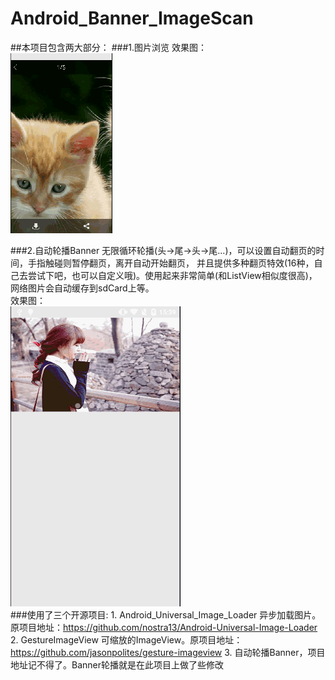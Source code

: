 # Android_Banner_ImageScan
##本项目包含两大部分：
###1.图片浏览
    效果图：<br>
![](https://github.com/yukun314/Android_Banner_ImageScan/raw/master/preview/imagescan.gif)

###2.自动轮播Banner
    无限循环轮播(头->尾->头->尾...)，可以设置自动翻页的时间，手指触碰则暂停翻页，离开自动开始翻页，
    并且提供多种翻页特效(16种，自己去尝试下吧，也可以自定义哦)。使用起来非常简单(和ListView相似度很高)，网络图片会自动缓存到sdCard上等。<br>
    效果图：<br>
![](https://github.com/yukun314/Android_Banner_ImageScan/raw/master/preview/banner.gif )
    <br>
###使用了三个开源项目:
    1. Android_Universal_Image_Loader 异步加载图片。原项目地址：https://github.com/nostra13/Android-Universal-Image-Loader
    2. GestureImageView 可缩放的ImageView。原项目地址：https://github.com/jasonpolites/gesture-imageview
    3. 自动轮播Banner，项目地址记不得了。Banner轮播就是在此项目上做了些修改